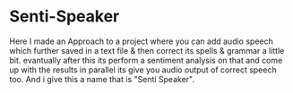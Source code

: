 # Senti-Speaker
Here I made an Approach to a project where you can add audio speech which further saved in a text file &amp; then correct its spells &amp; grammar a little bit. evantually after this its perform a sentiment analysis on that and come up with the results in parallel its give you audio output of correct speech too. And i give this a name that is "Senti Speaker". 
